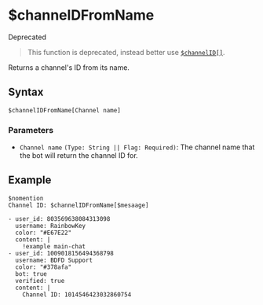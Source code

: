 # $channelDFromName
<div class="functionTags">
  <span id="DeprecatedTag">Deprecated</span>
</div>

> This function is deprecated, instead better use [`$channelID[]`](./channelIDComplex.md).

Returns a channel's ID from its name.

## Syntax
```
$channelIDFromName[Channel name]
```

### Parameters
- `Channel name` `(Type: String || Flag: Required)`: The channel name that the bot will return the channel ID for.

## Example
```
$nomention
Channel ID: $channelIDFromName[$mesaage]
```

``` discord yaml
- user_id: 803569638084313098
  username: RainbowKey
  color: "#E67E22"
  content: |
    !example main-chat
- user_id: 1009018156494368798
  username: BDFD Support
  color: "#378afa"
  bot: true
  verified: true
  content: |
    Channel ID: 1014546423032860754
```
